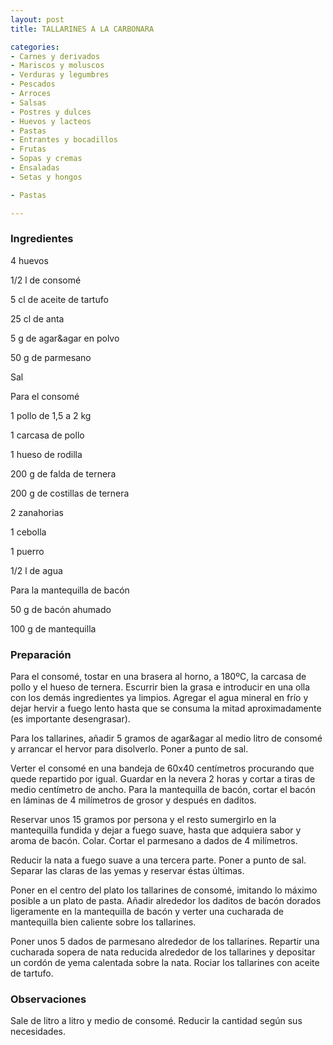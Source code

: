 ```yaml
---
layout: post
title: TALLARINES A LA CARBONARA

categories:
- Carnes y derivados
- Mariscos y moluscos
- Verduras y legumbres
- Pescados
- Arroces
- Salsas
- Postres y dulces
- Huevos y lacteos
- Pastas
- Entrantes y bocadillos
- Frutas
- Sopas y cremas
- Ensaladas
- Setas y hongos

- Pastas

---
```

<h3>Ingredientes</h3>

4 huevos

1/2 l de consomé

5 cl de aceite de tartufo

25 cl de anta

5 g de agar&amp;agar en polvo

50 g de parmesano

Sal

Para el consomé

1 pollo de 1,5 a 2 kg

1 carcasa de pollo

1 hueso de rodilla

200 g de falda de ternera

200 g de costillas de ternera

2 zanahorias

1 cebolla

1 puerro

1/2 l de agua

Para la mantequilla de bacón

50 g de bacón ahumado

100 g de mantequilla

<h3>Preparación</h3>

Para el consomé, tostar en una brasera al horno, a 180&ordm;C, la carcasa de pollo y el hueso de ternera. Escurrir bien la grasa e introducir en una olla con los demás ingredientes ya limpios. Agregar el agua mineral en frío y dejar hervir a fuego lento hasta que se consuma la mitad aproximadamente (es importante desengrasar).

Para los tallarines, añadir 5 gramos de agar&amp;agar al medio litro de consomé y arrancar el hervor para disolverlo. Poner a punto de sal.

Verter el consomé en una bandeja de 60x40 centímetros procurando que quede repartido por igual. Guardar en la nevera 2 horas y cortar a tiras de medio centímetro de ancho. Para la mantequilla de bacón, cortar el bacón en láminas de 4 milímetros de grosor y después en daditos.

Reservar unos 15 gramos por persona y el resto sumergirlo en la mantequilla fundida y dejar a fuego suave, hasta que adquiera sabor y aroma de bacón. Colar. Cortar el parmesano a dados de 4 milímetros.

Reducir la nata a fuego suave a una tercera parte. Poner a punto de sal. Separar las claras de las yemas y reservar éstas últimas.

Poner en el centro del plato los tallarines de consomé, imitando lo máximo posible a un plato de pasta. Añadir alrededor los daditos de bacón dorados ligeramente en la mantequilla de bacón y verter una cucharada de mantequilla bien caliente sobre los tallarines.

Poner unos 5 dados de parmesano alrededor de los tallarines. Repartir una cucharada sopera de nata reducida alrededor de los tallarines y depositar un cordón de yema calentada sobre la nata. Rociar los tallarines con aceite de tartufo.

<h3>Observaciones</h3>

Sale de litro a litro y medio de consomé. Reducir la cantidad según sus necesidades.

